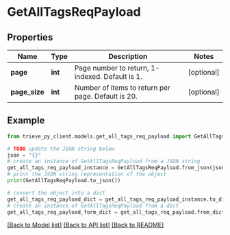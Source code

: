 # GetAllTagsReqPayload


## Properties

Name | Type | Description | Notes
------------ | ------------- | ------------- | -------------
**page** | **int** | Page number to return, 1-indexed. Default is 1. | [optional] 
**page_size** | **int** | Number of items to return per page. Default is 20. | [optional] 

## Example

```python
from trieve_py_client.models.get_all_tags_req_payload import GetAllTagsReqPayload

# TODO update the JSON string below
json = "{}"
# create an instance of GetAllTagsReqPayload from a JSON string
get_all_tags_req_payload_instance = GetAllTagsReqPayload.from_json(json)
# print the JSON string representation of the object
print(GetAllTagsReqPayload.to_json())

# convert the object into a dict
get_all_tags_req_payload_dict = get_all_tags_req_payload_instance.to_dict()
# create an instance of GetAllTagsReqPayload from a dict
get_all_tags_req_payload_form_dict = get_all_tags_req_payload.from_dict(get_all_tags_req_payload_dict)
```
[[Back to Model list]](../README.md#documentation-for-models) [[Back to API list]](../README.md#documentation-for-api-endpoints) [[Back to README]](../README.md)


